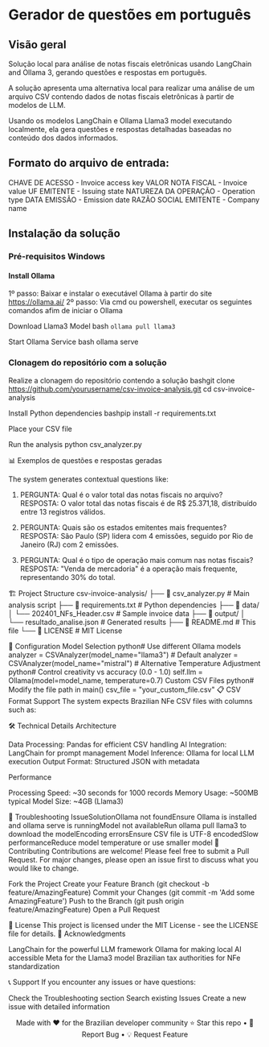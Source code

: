 # Gerador de questões em português

## Visão geral

Solução local para análise de notas fiscais eletrônicas usando LangChain and Ollama 3, gerando questões e respostas em português.

A solução apresenta uma alternativa local para realizar uma análise de um arquivo CSV contendo dados de notas fiscais eletrônicas à partir de modelos de LLM.

Usando os modelos LangChain e Ollama Llama3 model executando localmente, ela gera questões e respostas detalhadas baseadas no conteúdo dos dados informados.

## Formato do arquivo de entrada:

CHAVE DE ACESSO - Invoice access key
VALOR NOTA FISCAL - Invoice value
UF EMITENTE - Issuing state
NATUREZA DA OPERAÇÃO - Operation type
DATA EMISSÃO - Emission date
RAZÃO SOCIAL EMITENTE - Company name

## Instalação da solução

### Pré-requisitos Windows

#### Install Ollama

1º passo: Baixar e instalar o executável Ollama à partir do site  https://ollama.ai/
2º passo: Via cmd ou powershell, executar os seguintes comandos afim de iniciar o Ollama
   
   Download Llama3 Model
      bash ``ollama pull llama3``

   Start Ollama Service
      bash ollama serve


### Clonagem do repositório com a solução

Realize a clonagem do repositório contendo a solução
bashgit clone https://github.com/yourusername/csv-invoice-analysis.git
cd csv-invoice-analysis

Install Python dependencies
bashpip install -r requirements.txt

Place your CSV file

Run the analysis
python csv_analyzer.py


📊 Exemplos de questões e respostas geradas

The system generates contextual questions like:
1. PERGUNTA: Qual é o valor total das notas fiscais no arquivo?
   RESPOSTA: O valor total das notas fiscais é de R$ 25.371,18, distribuído entre 13 registros válidos.

2. PERGUNTA: Quais são os estados emitentes mais frequentes?
   RESPOSTA: São Paulo (SP) lidera com 4 emissões, seguido por Rio de Janeiro (RJ) com 2 emissões.

3. PERGUNTA: Qual é o tipo de operação mais comum nas notas fiscais?
   RESPOSTA: "Venda de mercadoria" é a operação mais frequente, representando 30% do total.


🏗️ Project Structure
csv-invoice-analysis/
├── 📄 csv_analyzer.py          # Main analysis script
├── 📄 requirements.txt         # Python dependencies
├── 📁 data/
│   └── 202401_NFs_Header.csv  # Sample invoice data
├── 📁 output/
│   └── resultado_analise.json # Generated results
├── 📄 README.md               # This file
└── 📄 LICENSE                 # MIT License

🔧 Configuration
Model Selection
python# Use different Ollama models
analyzer = CSVAnalyzer(model_name="llama3")  # Default
analyzer = CSVAnalyzer(model_name="mistral") # Alternative
Temperature Adjustment
python# Control creativity vs accuracy (0.0 - 1.0)
self.llm = Ollama(model=model_name, temperature=0.7)
Custom CSV Files
python# Modify the file path in main()
csv_file = "your_custom_file.csv"
📋 CSV Format Support
The system expects Brazilian NFe CSV files with columns such as:



🛠️ Technical Details
Architecture

Data Processing: Pandas for efficient CSV handling
AI Integration: LangChain for prompt management
Model Inference: Ollama for local LLM execution
Output Format: Structured JSON with metadata

Performance

Processing Speed: ~30 seconds for 1000 records
Memory Usage: ~500MB typical
Model Size: ~4GB (Llama3)

🐛 Troubleshooting
IssueSolutionOllama not foundEnsure Ollama is installed and ollama serve is runningModel not availableRun ollama pull llama3 to download the modelEncoding errorsEnsure CSV file is UTF-8 encodedSlow performanceReduce model temperature or use smaller model
🤝 Contributing
Contributions are welcome! Please feel free to submit a Pull Request. For major changes, please open an issue first to discuss what you would like to change.

Fork the Project
Create your Feature Branch (git checkout -b feature/AmazingFeature)
Commit your Changes (git commit -m 'Add some AmazingFeature')
Push to the Branch (git push origin feature/AmazingFeature)
Open a Pull Request

📝 License
This project is licensed under the MIT License - see the LICENSE file for details.
🙏 Acknowledgments

LangChain for the powerful LLM framework
Ollama for making local AI accessible
Meta for the Llama3 model
Brazilian tax authorities for NFe standardization

📞 Support
If you encounter any issues or have questions:

Check the Troubleshooting section
Search existing Issues
Create a new issue with detailed information


<div align="center">
Made with ❤️ for the Brazilian developer community
⭐ Star this repo • 🐛 Report Bug • 💡 Request Feature
</div>